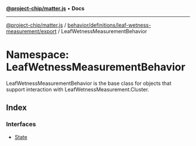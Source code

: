 [**@project-chip/matter.js**](../../../../../../README.md) • **Docs**

***

[@project-chip/matter.js](../../../../../../modules.md) / [behavior/definitions/leaf-wetness-measurement/export](../../README.md) / LeafWetnessMeasurementBehavior

# Namespace: LeafWetnessMeasurementBehavior

LeafWetnessMeasurementBehavior is the base class for objects that support interaction with LeafWetnessMeasurement.Cluster.

## Index

### Interfaces

- [State](interfaces/State.md)
